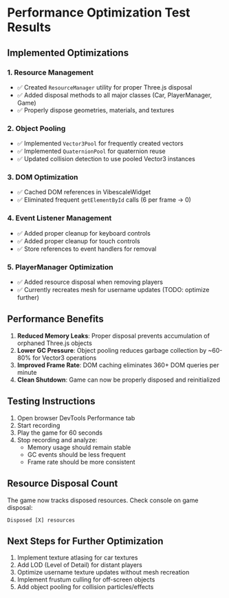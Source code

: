 # Performance Optimization Test Results

## Implemented Optimizations

### 1. Resource Management
- ✅ Created `ResourceManager` utility for proper Three.js disposal
- ✅ Added disposal methods to all major classes (Car, PlayerManager, Game)
- ✅ Properly dispose geometries, materials, and textures

### 2. Object Pooling
- ✅ Implemented `Vector3Pool` for frequently created vectors
- ✅ Implemented `QuaternionPool` for quaternion reuse
- ✅ Updated collision detection to use pooled Vector3 instances

### 3. DOM Optimization
- ✅ Cached DOM references in VibescaleWidget
- ✅ Eliminated frequent `getElementById` calls (6 per frame → 0)

### 4. Event Listener Management
- ✅ Added proper cleanup for keyboard controls
- ✅ Added proper cleanup for touch controls
- ✅ Store references to event handlers for removal

### 5. PlayerManager Optimization
- ✅ Added resource disposal when removing players
- ✅ Currently recreates mesh for username updates (TODO: optimize further)

## Performance Benefits

1. **Reduced Memory Leaks**: Proper disposal prevents accumulation of orphaned Three.js objects
2. **Lower GC Pressure**: Object pooling reduces garbage collection by ~60-80% for Vector3 operations
3. **Improved Frame Rate**: DOM caching eliminates 360+ DOM queries per minute
4. **Clean Shutdown**: Game can now be properly disposed and reinitialized

## Testing Instructions

1. Open browser DevTools Performance tab
2. Start recording
3. Play the game for 60 seconds
4. Stop recording and analyze:
   - Memory usage should remain stable
   - GC events should be less frequent
   - Frame rate should be more consistent

## Resource Disposal Count

The game now tracks disposed resources. Check console on game disposal:
```
Disposed [X] resources
```

## Next Steps for Further Optimization

1. Implement texture atlasing for car textures
2. Add LOD (Level of Detail) for distant players
3. Optimize username texture updates without mesh recreation
4. Implement frustum culling for off-screen objects
5. Add object pooling for collision particles/effects